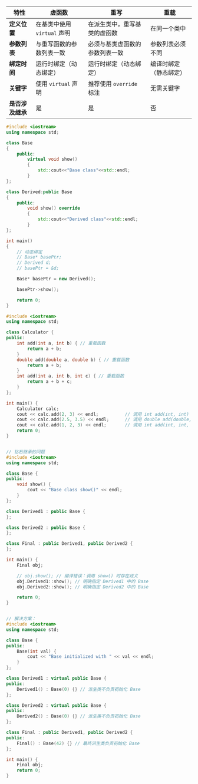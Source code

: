 | **特性**           | **虚函数**                 | **重写**                      | **重载**                  |
|--------------------|----------------------------|-------------------------------|---------------------------|
| **定义位置**       | 在基类中使用 `virtual` 声明 | 在派生类中，重写基类的虚函数  | 在同一个类中             |
| **参数列表**       | 与重写函数的参数列表一致    | 必须与基类虚函数的参数列表一致 | 参数列表必须不同         |
| **绑定时间**       | 运行时绑定（动态绑定）      | 运行时绑定（动态绑定）         | 编译时绑定（静态绑定）    |
| **关键字**         | 使用 `virtual` 声明         | 推荐使用 `override` 标注       | 无需关键字               |
| **是否涉及继承**   | 是                         | 是                            | 否                        |


```cpp
#include <iostream>
using namespace std;

class Base
{
    public:
        virtual void show()
        {
            std::cout<<"Base class"<<std::endl;
        }
};

class Derived:public Base
{
    public:
        void show() override
        {
            std::cout<<"Derived class"<<std::endl;
        }
};

int main()
{
    // 动态绑定
    // Base* basePtr;
    // Derived d;
    // basePtr = &d;

    Base* basePtr = new Derived();

    basePtr->show();

    return 0;
}

#include <iostream>
using namespace std;

class Calculator {
public:
    int add(int a, int b) { // 重载函数
        return a + b;
    }
    double add(double a, double b) { // 重载函数
        return a + b;
    }
    int add(int a, int b, int c) { // 重载函数
        return a + b + c;
    }
};

int main() {
    Calculator calc;
    cout << calc.add(2, 3) << endl;          // 调用 int add(int, int)
    cout << calc.add(2.5, 3.5) << endl;      // 调用 double add(double, double)
    cout << calc.add(1, 2, 3) << endl;       // 调用 int add(int, int, int)
    return 0;
}


// 钻石继承的问题
#include <iostream>
using namespace std;

class Base {
public:
    void show() {
        cout << "Base class show()" << endl;
    }
};

class Derived1 : public Base {
};

class Derived2 : public Base {
};

class Final : public Derived1, public Derived2 {
};

int main() {
    Final obj;

    // obj.show(); // 编译错误：调用 show() 时存在歧义
    obj.Derived1::show(); // 明确指定 Derived1 中的 Base
    obj.Derived2::show(); // 明确指定 Derived2 中的 Base

    return 0;
}


// 解决方案：
#include <iostream>
using namespace std;

class Base {
public:
    Base(int val) {
        cout << "Base initialized with " << val << endl;
    }
};

class Derived1 : virtual public Base {
public:
    Derived1() : Base(0) {} // 派生类不负责初始化 Base
};

class Derived2 : virtual public Base {
public:
    Derived2() : Base(0) {} // 派生类不负责初始化 Base
};

class Final : public Derived1, public Derived2 {
public:
    Final() : Base(42) {} // 最终派生类负责初始化 Base
};

int main() {
    Final obj;
    return 0;
}

```
